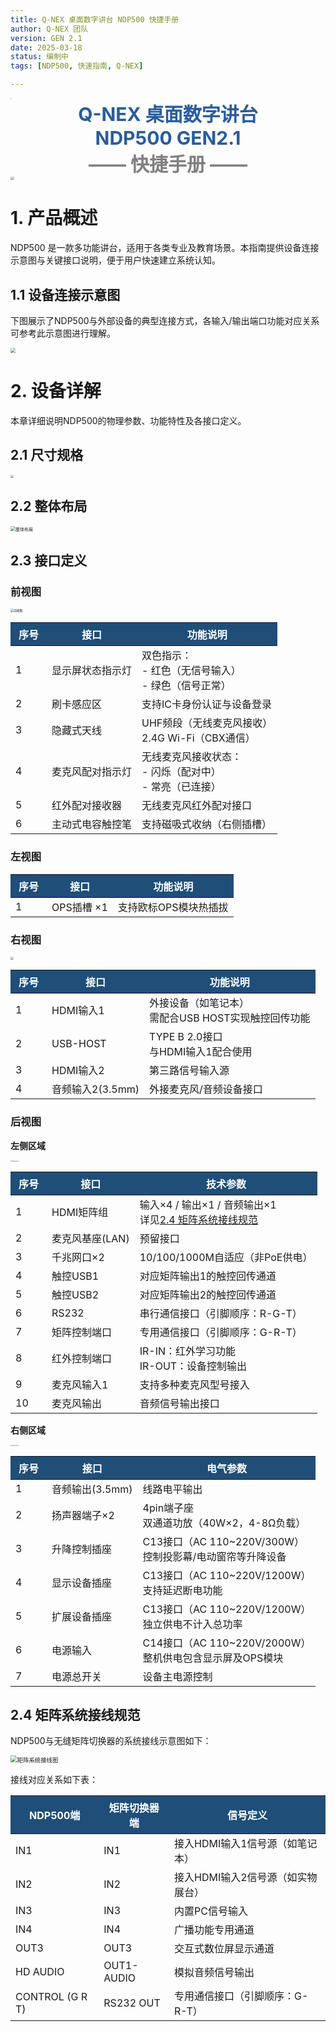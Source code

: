 ```yaml
---
title: Q-NEX 桌面数字讲台 NDP500 快捷手册
author: Q-NEX 团队
version: GEN 2.1
date: 2025-03-18
status: 编制中
tags: [NDP500, 快速指南, Q-NEX]

---
```


<style>
table th {
    font-weight: bold;
    color: white;
    background-color: #1f4e79;
    padding: 6px 13px;
    text-align: center;
}
</style>

<img src="../../NMP/UserManual/img/Q-LOGO.png" style="zoom: 10%;" />

<div style="text-align:center; color:#2B5C9C; font-size:30px;font-weight:bold;">Q-NEX 桌面数字讲台</div>

<div style="text-align:center;  color:#2B5C9C; font-size:30px; font-weight:bold;">NDP500 GEN2.1</div>

<div style="text-align:center;  color:grey; font-size:30px; font-weight:bold;">—— 快捷手册 ——</div>

<img src="../UserManual/img/NDP-500_GEN2.png" style="zoom: 35%;" />

# 1. 产品概述 

NDP500 是一款多功能讲台，适用于各类专业及教育场景。本指南提供设备连接示意图与关键接口说明，便于用户快速建立系统认知。

## 1.1 设备连接示意图 

下图展示了NDP500与外部设备的典型连接方式，各输入/输出端口功能对应关系可参考此示意图进行理解。

<img src="../UserManual/img/NDP500GEN21_Device_Conn.jpg" style="zoom: 50%;" />

# 2. 设备详解

本章详细说明NDP500的物理参数、功能特性及各接口定义。

## 2.1 尺寸规格 

<img src="../UserManual/img/NDP500-GEN2.1-Dimensions.png"  style="zoom: 33%;" />

## 2.2 整体布局

<img src="../UserManual/img/NDP500-GEN2.1-OV.jpg" alt="整体布局" style="zoom: 50%;" />

## 2.3 接口定义

### 前视图 

<img src="../UserManual/img/NDP500-GEN2-FrontView.png" alt="前视图" style="zoom: 33%;" />

| 序号 | 接口             | 功能说明                                                     |
| ---- | ---------------- | ------------------------------------------------------------ |
| 1    | 显示屏状态指示灯 | 双色指示：<br>- 红色（无信号输入）<br>- 绿色（信号正常）     |
| 2    | 刷卡感应区       | 支持IC卡身份认证与设备登录                                   |
| 3    | 隐藏式天线       | UHF频段（无线麦克风接收）<br>2.4G Wi-Fi（CBX通信）           |
| 4    | 麦克风配对指示灯 | 无线麦克风接收状态：<br>- 闪烁（配对中）<br>- 常亮（已连接） |
| 5    | 红外配对接收器   | 无线麦克风红外配对接口                                       |
| 6    | 主动式电容触控笔 | 支持磁吸式收纳（右侧插槽）                                   |

### 左视图

| 序号 | 接口       | 功能说明              |
| ---- | ---------- | --------------------- |
| 1    | OPS插槽 ×1 | 支持欧标OPS模块热插拔 |

### 右视图

<img src="../UserManual/img/NDP500GEN2.1-RightView.png" style="zoom:33%;" />

| 序号 | 接口             | 功能说明                                               |
| ---- | ---------------- | ------------------------------------------------------ |
| 1    | HDMI输入1        | 外接设备（如笔记本）<br>需配合USB HOST实现触控回传功能 |
| 2    | USB-HOST         | TYPE B 2.0接口<br>与HDMI输入1配合使用                  |
| 3    | HDMI输入2        | 第三路信号输入源                                       |
| 4    | 音频输入2(3.5mm) | 外接麦克风/音频设备接口                                |

### 后视图

**左侧区域**

<img src="../UserManual/img/NDP500-RearView-1.png" alt="后视图左半部分" style="zoom: 12%;" />

| 序号 | 接口            | 技术参数                                                     |
| ---- | --------------- | ------------------------------------------------------------ |
| 1    | HDMI矩阵组      | 输入×4 / 输出×1 / 音频输出×1<br>详见[2.4 矩阵系统接线规范](#2.4-矩阵系统接线规范) |
| 2    | 麦克风基座(LAN) | 预留接口                                                     |
| 3    | 千兆网口×2      | 10/100/1000M自适应（非PoE供电）                              |
| 4    | 触控USB1        | 对应矩阵输出1的触控回传通道                                  |
| 5    | 触控USB2        | 对应矩阵输出2的触控回传通道                                  |
| 6    | RS232           | 串行通信接口（引脚顺序：R-G-T）                              |
| 7    | 矩阵控制端口    | 专用通信接口（引脚顺序：G-R-T）                              |
| 8    | 红外控制端口    | IR-IN：红外学习功能<br>IR-OUT：设备控制输出                  |
| 9    | 麦克风输入1     | 支持多种麦克风型号接入                                       |
| 10   | 麦克风输出      | 音频信号输出接口                                             |

**右侧区域**

<img src="../UserManual/img/NDP500-RearView-2.png" alt="后视图右半部分" style="zoom: 12%;" />

| 序号 | 接口            | 电气参数                                                     |
| ---- | --------------- | ------------------------------------------------------------ |
| 1    | 音频输出(3.5mm) | 线路电平输出                                                 |
| 2    | 扬声器端子×2    | 4pin端子座<br>双通道功放（40W×2，4-8Ω负载）                  |
| 3    | 升降控制插座    | C13接口（AC 110~220V/300W）<br>控制投影幕/电动窗帘等升降设备 |
| 4    | 显示设备插座    | C13接口（AC 110~220V/1200W）<br>支持延迟断电功能             |
| 5    | 扩展设备插座    | C13接口（AC 110~220V/1200W）<br>独立供电不计入总功率         |
| 6    | 电源输入        | C14接口（AC 110~220V/2000W）<br>整机供电包含显示屏及OPS模块  |
| 7    | 电源总开关      | 设备主电源控制                                               |

## 2.4 矩阵系统接线规范

NDP500与无缝矩阵切换器的系统接线示意图如下：

<img src="../UserManual/img/NDP500-Switcher-Conn-v2.jpg" alt="矩阵系统接线图" style="zoom: 67%;" />

接线对应关系如下表：

| **NDP500端**    | **矩阵切换器端** | **信号定义**                      |
| --------------- | ---------------- | --------------------------------- |
| IN1             | IN1              | 接入HDMI输入1信号源（如笔记本）   |
| IN2             | IN2              | 接入HDMI输入2信号源（如实物展台） |
| IN3             | IN3              | 内置PC信号输入                    |
| IN4             | IN4              | 广播功能专用通道                  |
| OUT3            | OUT3             | 交互式数位屏显示通道              |
| HD AUDIO        | OUT1-AUDIO       | 模拟音频信号输出                  |
| CONTROL (G R T) | RS232 OUT        | 专用通信接口（引脚顺序：G-R-T）   |